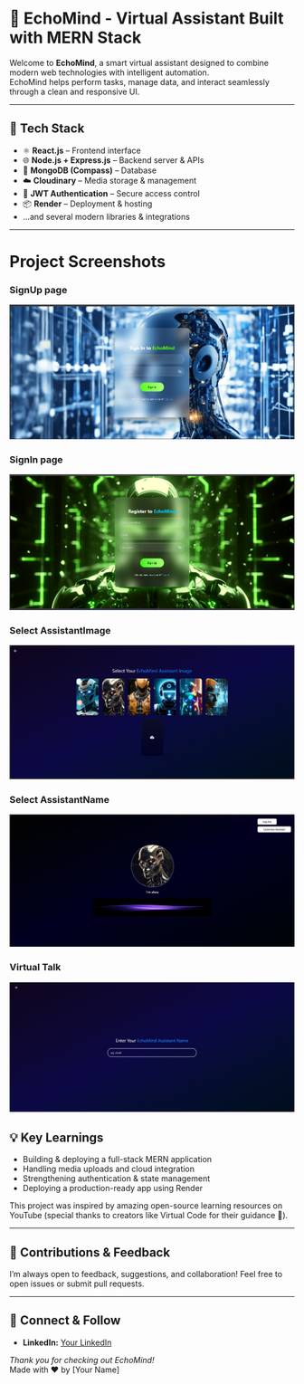# 🚀 EchoMind - Virtual Assistant Built with MERN Stack 

Welcome to **EchoMind**, a smart virtual assistant designed to combine modern web technologies with intelligent automation.  
EchoMind helps perform tasks, manage data, and interact seamlessly through a clean and responsive UI.

---

## 🔑 Tech Stack

- ⚛️ **React.js** – Frontend interface  
- 🌐 **Node.js + Express.js** – Backend server & APIs  
- 🍃 **MongoDB (Compass)** – Database  
- ☁️ **Cloudinary** – Media storage & management  
- 🔐 **JWT Authentication** – Secure access control  
- 📦 **Render** – Deployment & hosting  
- …and several modern libraries & integrations

---

 
# Project Screenshots

### SignUp page
![Screenshot 1](<./Screenshot 2025-09-16 200819.png>)

### SignIn page
![Screenshot 2](<./Screenshot 2025-09-16 200841.png>)

### Select AssistantImage
![Screenshot 3](<./Screenshot 2025-09-16 200933.png>)

### Select AssistantName
![Screenshot 4](<./Screenshot 2025-09-16 201028.png>)

### Virtual Talk
![Screenshot 4](<./Screenshot 2025-09-16 200947.png>)

## 💡 Key Learnings

- Building & deploying a full-stack MERN application  
- Handling media uploads and cloud integration  
- Strengthening authentication & state management  
- Deploying a production-ready app using Render  

This project was inspired by amazing open-source learning resources on YouTube (special thanks to creators like Virtual Code for their guidance 🙌).

---

## 🤝 Contributions & Feedback

I’m always open to feedback, suggestions, and collaboration! Feel free to open issues or submit pull requests.

---

## 📢 Connect & Follow

- **LinkedIn:** [Your LinkedIn](https://linkedin.com/in/https://x.com/goelKartik773?s=08)  



*Thank you for checking out EchoMind!*  
Made with ❤️ by [Your Name]
